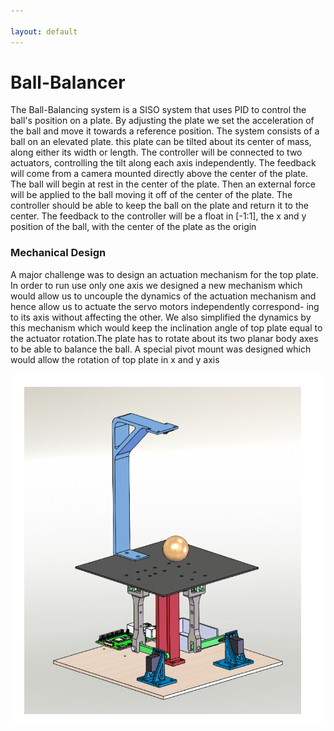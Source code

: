 ```yaml
---

layout: default
---
```


# Ball-Balancer
The Ball-Balancing system is a SISO system that uses PID to control the ball's position on a plate. 
By adjusting the plate we set the acceleration of the ball and move it towards a reference position. 
The system consists of a ball on an elevated plate. this plate can be tilted about its center of mass, along either its width or length. The controller will be connected to two actuators, controlling the tilt along each axis independently. The feedback will come from a camera mounted directly above the center of the plate. The ball will begin at rest in the center of the plate. Then an external force will be applied to the ball moving it off of the center of the plate. The controller should be able to keep the ball on the plate and return it to the center. The feedback to the controller will be a float in [-1:1], the x and y position of the ball, with the center of the plate as the origin

### Mechanical Design
A major challenge was to design an actuation mechanism for the top plate. In order to run use only one axis we designed a new mechanism which would allow us to uncouple the dynamics of the actuation mechanism and hence allow us to actuate the servo motors independently correspond- ing to its axis without affecting the other. We also simplified the dynamics by this mechanism which would keep the inclination angle of top plate equal to the actuator rotation.The plate has to rotate about its two planar body axes to be able to balance the ball. A special pivot mount was designed which would allow the rotation of top plate in x and y axis

![CAD](../Images/Ball_Balancer/cad.png)
